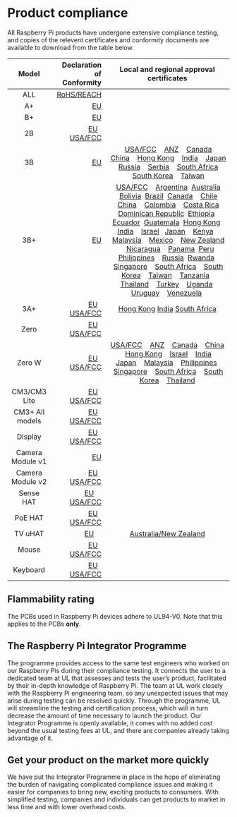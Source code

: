 # Product compliance

All Raspberry Pi products have undergone extensive compliance testing, and copies of the relevent certificates and conformity documents are available to download from the table below. 											
											

| Model           | Declaration of Conformity | Local and regional approval certificates |
|:---------------:|-------------------------:|:----------------------------------------:|
| ALL      | [RoHS/REACH](./compliance/rpi_DOC_ALL_RoHS_REACH.pdf) | |
| A+       | [EU](./compliance/rpi_DOC_aplus_CE.pdf) | |
| B+       | [EU](./compliance/rpi_DOC_bplus_CE.pdf)| |
| 2B       | [EU](./compliance/rpi_DOC_2b_CE.pdf)  &nbsp; &nbsp;[USA/FCC](./compliance/rpi_DOC_2b_FCC.pdf)| |
| 3B       | [EU](./compliance/rpi_DOC_3b_CE_RED.pdf) |  &nbsp; &nbsp;[USA/FCC](./compliance/rpi_DOC_3b_FCC.pdf)  &nbsp; &nbsp;[ANZ](./compliance/rpi_DOC_3b_ACMA.pdf)  &nbsp; &nbsp;[Canada](./compliance/rpi_DOC_3b_CANADA.pdf)  &nbsp; &nbsp;[China](./compliance/rpi_DOC_3b_CHINA.pdf)  &nbsp; &nbsp;[Hong Kong](./compliance/rpi_DOC_3b_HONGKONG.pdf)  &nbsp; &nbsp;[India](./compliance/rpi_DOC_3b_INDIA.pdf)  &nbsp; &nbsp;[Japan](./compliance/rpi_DOC_3b_JAPAN.pdf)  &nbsp; &nbsp;[Russia](./compliance/rpi_DOC_3b_RUSSIA.pdf)  &nbsp; &nbsp;[Serbia](./compliance/rpi_DOC_3b_SERBIA.pdf)  &nbsp; &nbsp;[South Africa](./compliance/rpi_DOC_3b_SOUTHAFRICA.pdf)  &nbsp; &nbsp;[South Korea](./compliance/rpi_DOC_3b_SOUTHKOREA.pdf)  &nbsp; &nbsp;[Taiwan](./compliance/rpi_DOC_3b_TAIWAN.pdf)  |
| 3B+       | [EU](./compliance/rpi_DOC_3bplus_EU_RED.pdf) | &nbsp; &nbsp;[USA/FCC](./compliance/rpi_DOC_3bplus_FCC.pdf)  &nbsp; &nbsp;[Argentina](./compliance/rpi_DOC_3bplus_ARGENTINA.pdf) &nbsp;[Australia](./compliance/rpi_DOC_3bplus_AUSTRALIA.pdf) &nbsp; &nbsp;[Bolivia](./compliance/rpi_DOC_3bplus_BOLIVIA.PDF) &nbsp;[Brazil](./compliance/rpi_DOC_3bplus_BRAZIL.pdf) &nbsp;[Canada](./compliance/rpi_DOC_3bplus_CANADA.pdf)  &nbsp; &nbsp;[Chile](./compliance/rpi_DOC_3bplus_CHILE.pdf) &nbsp;[China](./compliance/rpi_DOC_3bplus_CHINA.pdf)  &nbsp; &nbsp;[Colombia](./compliance/rpi_DOC_3bplus_COLOMBIA.pdf)  &nbsp; &nbsp;[Costa Rica](./compliance/rpi_DOC_3bplus_COSTA_RICA.pdf) &nbsp;[Dominican Republic](./compliance/rpi_DOC_3bplus_DOMINICAN_REPUBLIC.pdf) &nbsp;[Ethiopia](./compliance/rpi_DOC_3bplus_ETHIOPIA.pdf)  &nbsp; &nbsp;[Ecuador](./compliance/rpi_DOC_3bplus_ECUADOR.pdf) &nbsp;[Guatemala](./compliance/rpi_DOC_3bplus_GUATEMALA.pdf) &nbsp;[Hong Kong](./compliance/rpi_DOC_3bplus_HONG_KONG.pdf)  &nbsp; [India](./compliance/rpi_DOC_3bplus_INDIA.pdf)  &nbsp;&nbsp; [Israel](./compliance/rpi_DOC_3bplus_ISRAEL.pdf)  &nbsp;&nbsp;[Japan](./compliance/rpi_DOC_3bplus_JAPAN.pdf)  &nbsp; &nbsp;[Kenya](./compliance/rpi_DOC_3bplus_KENYA.pdf)  &nbsp; &nbsp;[Malaysia](./compliance/rpi_DOC_3bplus_MALAYSIA.pdf)  &nbsp; &nbsp;[Mexico](./compliance/rpi_DOC_3bplus_MEXICO.pdf)  &nbsp; &nbsp;[New Zealand](./compliance/rpi_DOC_3bplus_NEWZEALAND.pdf) &nbsp; &nbsp;[Nicaragua](./compliance/rpi_DOC_3bplus_NICARAGUA.pdf) &nbsp; &nbsp;[Panama](./compliance/rpi_DOC_3bplus_PANAMA.pdf) &nbsp;[Peru](./compliance/rpi_DOC_3bplus_PERU.pdf) &nbsp;[Philippines](./compliance/rpi_DOC_3bplus_PHILIPPINES.pdf)  &nbsp; &nbsp;[Russia](./compliance/rpi_DOC_3bplus_RUSSIA.pdf)  &nbsp;[Rwanda](./compliance/rpi_DOC_3bplus_RWANDA.pdf)  &nbsp; &nbsp;[Singapore](./compliance/rpi_DOC_3bplus_SINGAPORE.pdf)  &nbsp; &nbsp;[South Africa](./compliance/rpi_DOC_3bplus_SOUTH_AFRICA.pdf)  &nbsp; &nbsp;[South Korea](./compliance/rpi_DOC_3bplus_SOUTH_KOREA.pdf)  &nbsp; &nbsp;[Taiwan](./compliance/rpi_DOC_3bplus_TAIWAN.pdf)  &nbsp; &nbsp;[Tanzania](./compliance/rpi_DOC_3bplus_TANZANIA.pdf)  &nbsp; &nbsp;[Thailand](./compliance/rpi_DOC_3bplus_THAILAND.pdf)  &nbsp; &nbsp;[Turkey](./compliance/rpi_DOC_3bplus_TURKEY.pdf)  &nbsp; &nbsp;[Uganda](./compliance/rpi_DOC_3bplus_UGANDA.pdf)  &nbsp; &nbsp;[Uruguay](./compliance/rpi_DOC_3bplus_URUGUAY.pdf)  &nbsp; &nbsp;[Venezuela](./compliance/rpi_DOC_3bplus_VENEZUELA.pdf) &nbsp;|
| 3A+ |[EU](./compliance/rpi_DOC_3aplus_EU.PDF) &nbsp; &nbsp;[USA/FCC](https://fcc.report/FCC-ID/2ABCB-RPI3AP)| [Hong Kong](./compliance/rpi_DOC_3aplus_HONG_KONG.PDF) [India](./compliance/rpi_DOC_3aplus_INDIA.PDF) [South Africa](./compliance/rpi_DOC_3aplus_SOUTH_AFRICA.PDF) |
| Zero      |[EU](./compliance/rpi_DOC_Zero_CE.pdf) &nbsp; &nbsp;[USA/FCC](./compliance/rpi_DOC_Zero_FCC_signed.pdf)| |
| Zero W |[EU](./compliance/rpi_DOC_ZeroWH_CE.pdf) &nbsp; &nbsp;[USA/FCC](./compliance/rpi_DOC_ZeroWH_FCC.pdf)|[USA/FCC](./compliance/rpi_DOC_ZeroW_FCC.pdf)  &nbsp; &nbsp;[ANZ](./compliance/rpi_DOC_ZeroW_ACMA.pdf)  &nbsp; &nbsp;[Canada](./compliance/rpi_DOC_ZeroW_CANADA.pdf)  &nbsp; &nbsp;[China](./compliance/rpi_DOC_ZeroW_CHINA.pdf)  &nbsp; &nbsp;[Hong Kong](./compliance/rpi_DOC_ZeroW_HONGKONG.PDF)  &nbsp; &nbsp;[Israel](./compliance/rpi_DOC_ZeroW_ISRAEL.pdf) &nbsp; &nbsp;[India](./compliance/rpi_DOC_ZeroW_INDIA.JPG)  &nbsp; &nbsp;[Japan](./compliance/rpi_DOC_ZeroW_JAPAN.pdf)  &nbsp; &nbsp;[Malaysia](./compliance/rpi_DOC_ZeroW_MALAYSIA.pdf)  &nbsp; &nbsp;[Philippines](./compliance/rpi_DOC_ZeroW_PHILIPPINES.pdf)  &nbsp; &nbsp;[Singapore](./compliance/rpi_DOC_ZeroW_SINGAPORE.pdf)  &nbsp; &nbsp;[South Africa](./compliance/rpi_DOC_ZeroW_SOUTHAFRICA.PDF)  &nbsp; &nbsp;[South Korea](./compliance/rpi_DOC_ZeroW_SOUTHKOREA.pdf)  &nbsp; &nbsp;[Thailand](./compliance/rpi_DOC_ZeroW_THAILAND.pdf) |
| CM3/CM3 Lite | [EU](./compliance/rpi_DOC_CM3_EU.pdf)  &nbsp; &nbsp;[USA/FCC](./compliance/rpi_DOC_CM3_FCC.pdf)| |
| CM3+ All models | [EU](./compliance/rpi_DOC_CM3plus_EU.PDF)  &nbsp; &nbsp;[USA/FCC](./compliance/rpi_DOC_CM3plus_FCC.PDF)| |
| Display   | [EU](./compliance/rpi_DOC_Display_CE.pdf)  &nbsp; &nbsp;[USA/FCC](./compliance/rpi_DOC_Display_FCC.pdf) | |
| Camera Module v1 | [EU](./compliance/rpi_DOC_Camera_CE.pdf) | |
| Camera Module v2 | [EU](./compliance/rpi_DOC_Camera2_CE.pdf)  &nbsp; &nbsp;[USA/FCC](./compliance/rpi_DOC_Camera2_FCC.PDF) | |
| Sense HAT | [EU](./compliance/rpi_DOC_SenseHAT_CE.pdf) &nbsp; &nbsp; [USA/FCC](./compliance/rpi_DOC_SenseHAT_FCC.pdf)| |
| PoE HAT | [EU](./compliance/rpi_DOC_PoeHAT_EU.pdf)  &nbsp; &nbsp;[USA/FCC](./compliance/rpi_DOC_PoeHAT_FCC.pdf)| |
| TV uHAT | [EU](./compliance/rpi_DOC_tvuhat_EU.pdf)  &nbsp; &nbsp;| [Australia/New Zealand](./compliance/rpi_DOC_tvuhat_AUSTRALIA+NEW_ZEALAND.pdf) |
| Mouse | [EU](./compliance/rpi_DOC_Mouse_EU.pdf)  &nbsp; &nbsp;[USA/FCC](./compliance/rpi_DOC_Mouse_FCC.pdf)| |
| Keyboard | [EU](./compliance/rpi_DOC_KeyboardHub_EU.pdf)  &nbsp; &nbsp;[USA/FCC](./compliance/rpi_DOC_KeyboardHub_FCC.pdf)| |


## Flammability rating

The PCBs used in Raspberry Pi devices adhere to UL94-V0. Note that this applies to the PCBs **only**. 

## The Raspberry Pi Integrator Programme

The programme provides access to the same test engineers who worked on our Raspberry Pis during their compliance testing. It connects the user to a dedicated team at UL that assesses and tests the user’s product, facilitated by their in-depth knowledge of Raspberry Pi. The team at UL work closely with the Raspberry Pi engineering team, so any unexpected issues that may arise during testing can be resolved quickly. Through the programme, UL will streamline the testing and certification process, which will in turn decrease the amount of time necessary to launch the product. Our Integrator Programme is openly available, it comes with no added cost beyond the usual testing fees at UL, and there are companies already taking advantage of it.

## Get your product on the market more quickly										

We have put the Integrator Programme in place in the hope of eliminating the burden of navigating complicated compliance issues and making it easier for companies to bring new, exciting products to consumers. With simplified testing, companies and individuals can get products to market in less time and with lower overhead costs.
